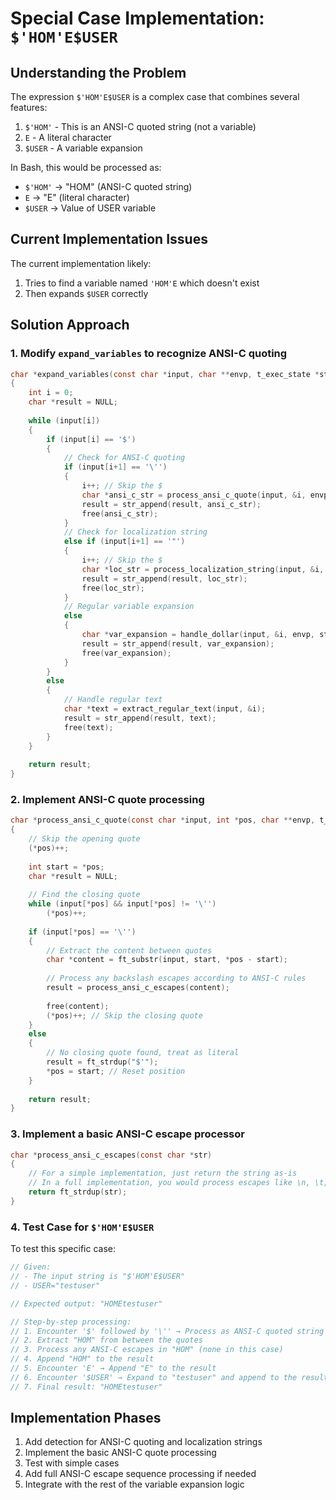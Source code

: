 # Special Case Implementation: `$'HOM'E$USER`

## Understanding the Problem

The expression `$'HOM'E$USER` is a complex case that combines several features:

1. `$'HOM'` - This is an ANSI-C quoted string (not a variable)
2. `E` - A literal character
3. `$USER` - A variable expansion

In Bash, this would be processed as:
- `$'HOM'` → "HOM" (ANSI-C quoted string)
- `E` → "E" (literal character)
- `$USER` → Value of USER variable

## Current Implementation Issues

The current implementation likely:
1. Tries to find a variable named `'HOM'E` which doesn't exist
2. Then expands `$USER` correctly

## Solution Approach

### 1. Modify `expand_variables` to recognize ANSI-C quoting

```c
char *expand_variables(const char *input, char **envp, t_exec_state *state)
{
    int i = 0;
    char *result = NULL;
    
    while (input[i])
    {
        if (input[i] == '$')
        {
            // Check for ANSI-C quoting
            if (input[i+1] == '\'')
            {
                i++; // Skip the $
                char *ansi_c_str = process_ansi_c_quote(input, &i, envp, state);
                result = str_append(result, ansi_c_str);
                free(ansi_c_str);
            }
            // Check for localization string
            else if (input[i+1] == '"')
            {
                i++; // Skip the $
                char *loc_str = process_localization_string(input, &i, envp, state);
                result = str_append(result, loc_str);
                free(loc_str);
            }
            // Regular variable expansion
            else
            {
                char *var_expansion = handle_dollar(input, &i, envp, state);
                result = str_append(result, var_expansion);
                free(var_expansion);
            }
        }
        else
        {
            // Handle regular text
            char *text = extract_regular_text(input, &i);
            result = str_append(result, text);
            free(text);
        }
    }
    
    return result;
}
```

### 2. Implement ANSI-C quote processing

```c
char *process_ansi_c_quote(const char *input, int *pos, char **envp, t_exec_state *state)
{
    // Skip the opening quote
    (*pos)++;
    
    int start = *pos;
    char *result = NULL;
    
    // Find the closing quote
    while (input[*pos] && input[*pos] != '\'')
        (*pos)++;
    
    if (input[*pos] == '\'')
    {
        // Extract the content between quotes
        char *content = ft_substr(input, start, *pos - start);
        
        // Process any backslash escapes according to ANSI-C rules
        result = process_ansi_c_escapes(content);
        
        free(content);
        (*pos)++; // Skip the closing quote
    }
    else
    {
        // No closing quote found, treat as literal
        result = ft_strdup("$'");
        *pos = start; // Reset position
    }
    
    return result;
}
```

### 3. Implement a basic ANSI-C escape processor

```c
char *process_ansi_c_escapes(const char *str)
{
    // For a simple implementation, just return the string as-is
    // In a full implementation, you would process escapes like \n, \t, etc.
    return ft_strdup(str);
}
```

### 4. Test Case for `$'HOM'E$USER`

To test this specific case:

```c
// Given:
// - The input string is "$'HOM'E$USER"
// - USER="testuser"

// Expected output: "HOMEtestuser"

// Step-by-step processing:
// 1. Encounter '$' followed by '\'' → Process as ANSI-C quoted string
// 2. Extract "HOM" from between the quotes
// 3. Process any ANSI-C escapes in "HOM" (none in this case)
// 4. Append "HOM" to the result
// 5. Encounter 'E' → Append "E" to the result
// 6. Encounter '$USER' → Expand to "testuser" and append to the result
// 7. Final result: "HOMEtestuser"
```

## Implementation Phases

1. Add detection for ANSI-C quoting and localization strings
2. Implement the basic ANSI-C quote processing
3. Test with simple cases
4. Add full ANSI-C escape sequence processing if needed
5. Integrate with the rest of the variable expansion logic
